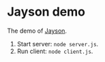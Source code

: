 # Jayson demo

The demo of [Jayson](https://github.com/tedeh/jayson).

1. Start server: `node server.js`.
2. Run client: `node client.js`.